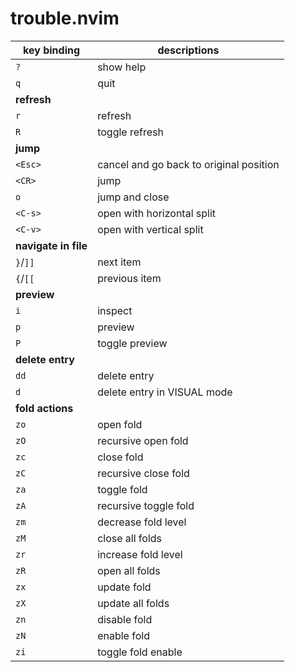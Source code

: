 <!-- markdownlint-disable MD013 -->

# trouble.nvim

| key binding          | descriptions                            |
| -------------------- | --------------------------------------- |
| `?`                  | show help                               |
| `q`                  | quit                                    |
| **refresh**          |                                         |
| `r`                  | refresh                                 |
| `R`                  | toggle refresh                          |
| **jump**             |                                         |
| `<Esc>`              | cancel and go back to original position |
| `<CR>`               | jump                                    |
| `o`                  | jump and close                          |
| `<C-s>`              | open with horizontal split              |
| `<C-v>`              | open with vertical split                |
| **navigate in file** |                                         |
| `}`/`]]`             | next item                               |
| `{`/`[[`             | previous item                           |
| **preview**          |                                         |
| `i`                  | inspect                                 |
| `p`                  | preview                                 |
| `P`                  | toggle preview                          |
| **delete entry**     |                                         |
| `dd`                 | delete entry                            |
| `d`                  | delete entry in VISUAL mode             |
| **fold actions**     |                                         |
| `zo`                 | open fold                               |
| `zO`                 | recursive open fold                     |
| `zc`                 | close fold                              |
| `zC`                 | recursive close fold                    |
| `za`                 | toggle fold                             |
| `zA`                 | recursive toggle fold                   |
| `zm`                 | decrease fold level                     |
| `zM`                 | close all folds                         |
| `zr`                 | increase fold level                     |
| `zR`                 | open all folds                          |
| `zx`                 | update fold                             |
| `zX`                 | update all folds                        |
| `zn`                 | disable fold                            |
| `zN`                 | enable fold                             |
| `zi`                 | toggle fold enable                      |
